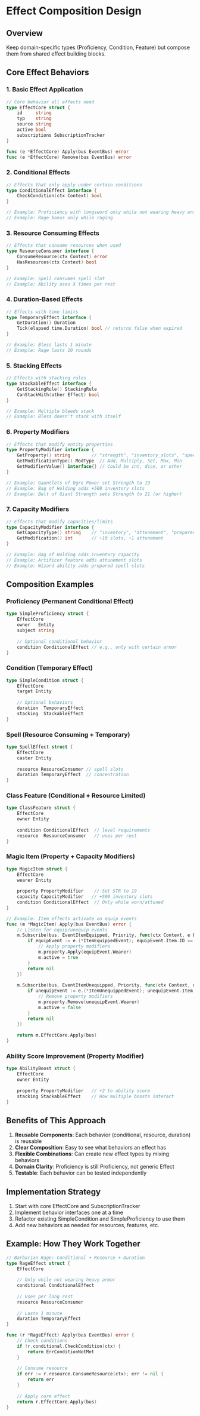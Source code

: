 # Effect Composition Design

## Overview

Keep domain-specific types (Proficiency, Condition, Feature) but compose them from shared effect building blocks.

## Core Effect Behaviors

### 1. Basic Effect Application
```go
// Core behavior all effects need
type EffectCore struct {
    id     string
    typ    string
    source string
    active bool
    subscriptions SubscriptionTracker
}

func (e *EffectCore) Apply(bus EventBus) error
func (e *EffectCore) Remove(bus EventBus) error
```

### 2. Conditional Effects
```go
// Effects that only apply under certain conditions
type ConditionalEffect interface {
    CheckCondition(ctx Context) bool
}

// Example: Proficiency with longsword only while not wearing heavy armor
// Example: Rage bonus only while raging
```

### 3. Resource Consuming Effects
```go
// Effects that consume resources when used
type ResourceConsumer interface {
    ConsumeResource(ctx Context) error
    HasResources(ctx Context) bool
}

// Example: Spell consumes spell slot
// Example: Ability uses X times per rest
```

### 4. Duration-Based Effects
```go
// Effects with time limits
type TemporaryEffect interface {
    GetDuration() Duration
    Tick(elapsed time.Duration) bool // returns false when expired
}

// Example: Bless lasts 1 minute
// Example: Rage lasts 10 rounds
```

### 5. Stacking Effects
```go
// Effects with stacking rules
type StackableEffect interface {
    GetStackingRule() StackingRule
    CanStackWith(other Effect) bool
}

// Example: Multiple bleeds stack
// Example: Bless doesn't stack with itself
```

### 6. Property Modifiers
```go
// Effects that modify entity properties
type PropertyModifier interface {
    GetProperty() string        // "strength", "inventory_slots", "speed"
    GetModificationType() ModType  // Add, Multiply, Set, Max, Min
    GetModifierValue() interface{} // Could be int, dice, or other
}

// Example: Gauntlets of Ogre Power set Strength to 19
// Example: Bag of Holding adds +500 inventory slots
// Example: Belt of Giant Strength sets Strength to 21 (or higher)
```

### 7. Capacity Modifiers
```go
// Effects that modify capacities/limits
type CapacityModifier interface {
    GetCapacityType() string    // "inventory", "attunement", "prepared_spells"
    GetModification() int       // +10 slots, +1 attunement
}

// Example: Bag of Holding adds inventory capacity
// Example: Artificer feature adds attunement slots
// Example: Wizard ability adds prepared spell slots
```

## Composition Examples

### Proficiency (Permanent Conditional Effect)
```go
type SimpleProficiency struct {
    EffectCore
    owner   Entity
    subject string
    
    // Optional conditional behavior
    condition ConditionalEffect // e.g., only with certain armor
}
```

### Condition (Temporary Effect)
```go
type SimpleCondition struct {
    EffectCore
    target Entity
    
    // Optional behaviors
    duration  TemporaryEffect
    stacking  StackableEffect
}
```

### Spell (Resource Consuming + Temporary)
```go
type SpellEffect struct {
    EffectCore
    caster Entity
    
    resource ResourceConsumer // spell slots
    duration TemporaryEffect  // concentration
}
```

### Class Feature (Conditional + Resource Limited)
```go
type ClassFeature struct {
    EffectCore
    owner Entity
    
    condition ConditionalEffect  // level requirements
    resource  ResourceConsumer   // uses per rest
}
```

### Magic Item (Property + Capacity Modifiers)
```go
type MagicItem struct {
    EffectCore
    wearer Entity
    
    property PropertyModifier    // Set STR to 19
    capacity CapacityModifier   // +500 inventory slots
    condition ConditionalEffect  // Only while worn/attuned
}

// Example: Item effects activate on equip events
func (m *MagicItem) Apply(bus EventBus) error {
    // Listen for equip/unequip events
    m.Subscribe(bus, EventItemEquipped, Priority, func(ctx Context, e Event) error {
        if equipEvent := e.(*ItemEquippedEvent); equipEvent.Item.ID == m.itemID {
            // Apply property modifiers
            m.property.Apply(equipEvent.Wearer)
            m.active = true
        }
        return nil
    })
    
    m.Subscribe(bus, EventItemUnequipped, Priority, func(ctx Context, e Event) error {
        if unequipEvent := e.(*ItemUnequippedEvent); unequipEvent.Item.ID == m.itemID {
            // Remove property modifiers
            m.property.Remove(unequipEvent.Wearer)
            m.active = false
        }
        return nil
    })
    
    return m.EffectCore.Apply(bus)
}
```

### Ability Score Improvement (Property Modifier)
```go
type AbilityBoost struct {
    EffectCore
    owner Entity
    
    property PropertyModifier   // +2 to ability score
    stacking StackableEffect    // How multiple boosts interact
}
```

## Benefits of This Approach

1. **Reusable Components**: Each behavior (conditional, resource, duration) is reusable
2. **Clear Composition**: Easy to see what behaviors an effect has
3. **Flexible Combinations**: Can create new effect types by mixing behaviors
4. **Domain Clarity**: Proficiency is still Proficiency, not generic Effect
5. **Testable**: Each behavior can be tested independently

## Implementation Strategy

1. Start with core EffectCore and SubscriptionTracker
2. Implement behavior interfaces one at a time
3. Refactor existing SimpleCondition and SimpleProficiency to use them
4. Add new behaviors as needed for resources, features, etc.

## Example: How They Work Together

```go
// Barbarian Rage: Conditional + Resource + Duration
type RageEffect struct {
    EffectCore
    
    // Only while not wearing heavy armor
    conditional ConditionalEffect
    
    // Uses per long rest
    resource ResourceConsumer
    
    // Lasts 1 minute
    duration TemporaryEffect
}

func (r *RageEffect) Apply(bus EventBus) error {
    // Check conditions
    if !r.conditional.CheckCondition(ctx) {
        return ErrConditionNotMet
    }
    
    // Consume resource
    if err := r.resource.ConsumeResource(ctx); err != nil {
        return err
    }
    
    // Apply core effect
    return r.EffectCore.Apply(bus)
}
```